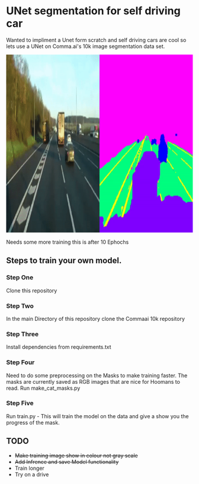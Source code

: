 # UNet segmentation for self driving car
Wanted to impliment a Unet form scratch and self driving cars are cool so lets 
use a UNet on Comma.ai's 10k image segmentation data set.

<p align="center">
  <img width="858" height="480" src="./videos/Unet.gif">
</p>
Needs some more training this is after 10 Ephochs

## Steps to train your own model.

### Step One
Clone this repository

### Step Two
In the main Directory of this repository clone the Commaai 10k repository

### Step Three
Install dependencies from requirements.txt

### Step Four
Need to do some preprocessing on the Masks to make training faster. The masks
are currently saved as RGB images that are nice for Hoomans to read. Run make_cat_masks.py

### Step Five
Run train.py - This will train the model on the data and give a show you the progress of
the mask.

## TODO
- ~~Make training image show in colour not gray scale~~
- ~~Add Infrence and save Model functionality~~
- Train longer
- Try on a drive
